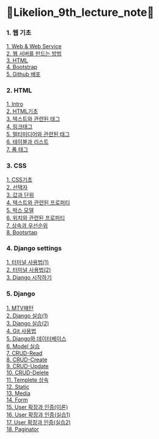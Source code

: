 # 🦁Likelion_9th_lecture_note🦁<br>

### 1. 웹 기초<br>
[1. Web & Web Service](https://github.com/KodaHye/Likelion_9th_LectureNote/blob/main/1.%20%EC%9B%B9%EA%B8%B0%EC%B4%88/1.%20Web%20%26%20Web%20Service.md)<br>
[2. 웹 서버를 만드는 방법](https://github.com/KodaHye/Likelion_9th_LectureNote/blob/main/1.%20%EC%9B%B9%EA%B8%B0%EC%B4%88/2.%20%E1%84%8B%E1%85%B0%E1%86%B8%20%E1%84%89%E1%85%A5%E1%84%87%E1%85%A5%E1%84%85%E1%85%B3%E1%86%AF%20%E1%84%86%E1%85%A1%E1%86%AB%E1%84%83%E1%85%B3%E1%84%82%E1%85%B3%E1%86%AB%20%E1%84%87%E1%85%A1%E1%86%BC%E1%84%87%E1%85%A5%E1%86%B8.md)<br>
[3. HTML](https://github.com/KodaHye/Likelion_9th_LectureNote/blob/main/1.%20%EC%9B%B9%EA%B8%B0%EC%B4%88/3.%20HTML.md)<br>
[4. Bootstrap](https://github.com/KodaHye/Likelion_9th_LectureNote/blob/main/1.%20%EC%9B%B9%EA%B8%B0%EC%B4%88/4.%20Bootstrap.md)<br>
[5. Github 배포](https://github.com/KodaHye/Likelion_9th_LectureNote/blob/main/1.%20%EC%9B%B9%EA%B8%B0%EC%B4%88/5.%20Github%20%E1%84%87%E1%85%A2%E1%84%91%E1%85%A9.md)<br>

### 2. HTML<br>
[1. Intro](https://github.com/KodaHye/Likelion_9th_LectureNote/blob/main/2.%20HTML/1.%20Intro.md)<br>
[2. HTML기초](https://github.com/KodaHye/Likelion_9th_LectureNote/blob/main/2.%20HTML/2.%20HTML%E1%84%80%E1%85%B5%E1%84%8E%E1%85%A9.md)<br>
[3. 텍스트와 관련된 태그](https://github.com/KodaHye/Likelion_9th_LectureNote/blob/main/2.%20HTML/3.%20%E1%84%90%E1%85%A6%E1%86%A8%E1%84%89%E1%85%B3%E1%84%90%E1%85%B3%E1%84%8B%E1%85%AA%20%E1%84%80%E1%85%AA%E1%86%AB%E1%84%85%E1%85%A7%E1%86%AB%E1%84%83%E1%85%AC%E1%86%AB%20%E1%84%90%E1%85%A2%E1%84%80%E1%85%B3.md)<br>
[4. 링크태그](https://github.com/KodaHye/Likelion_9th_LectureNote/blob/main/2.%20HTML/4.%20%E1%84%85%E1%85%B5%E1%86%BC%E1%84%8F%E1%85%B3%E1%84%90%E1%85%A2%E1%84%80%E1%85%B3.md)<br>
[5. 멀티미디어와 관련된 태그](https://github.com/KodaHye/Likelion_9th_LectureNote/blob/main/2.%20HTML/5.%20%E1%84%86%E1%85%A5%E1%86%AF%E1%84%90%E1%85%B5%E1%84%86%E1%85%B5%E1%84%90%E1%85%B5%E1%84%8B%E1%85%A5%E1%84%8B%E1%85%AA%20%E1%84%80%E1%85%AA%E1%86%AB%E1%84%85%E1%85%A7%E1%86%AB%E1%84%83%E1%85%AC%E1%86%AB%20%E1%84%90%E1%85%A2%E1%84%80%E1%85%B3.md)<br>
[6. 테이블과 리스트](https://github.com/KodaHye/Likelion_9th_LectureNote/blob/main/2.%20HTML/6.%20%E1%84%90%E1%85%A6%E1%84%8B%E1%85%B5%E1%84%87%E1%85%B3%E1%86%AF%E1%84%80%E1%85%AA%20%E1%84%85%E1%85%B5%E1%84%89%E1%85%B3%E1%84%90%E1%85%B3.md)<br>
[7. 폼 태그](https://github.com/KodaHye/Likelion_9th_LectureNote/blob/main/2.%20HTML/7.%20%E1%84%91%E1%85%A9%E1%86%B7%E1%84%90%E1%85%A2%E1%84%80%E1%85%B3.md)<br>

### 3. CSS<br>
[1. CSS기초](https://github.com/KodaHye/Likelion_9th_LectureNote/blob/main/3.%20CSS/1.%20CSS%E1%84%80%E1%85%B5%E1%84%8E%E1%85%A9.md)<br>
[2. 선택자](https://github.com/KodaHye/Likelion_9th_LectureNote/blob/main/3.%20CSS/2.%20%E1%84%89%E1%85%A5%E1%86%AB%E1%84%90%E1%85%A2%E1%86%A8%E1%84%8C%E1%85%A1.md)<br>
[3. 값과 단위](https://github.com/KodaHye/Likelion_9th_LectureNote/blob/main/3.%20CSS/3.%20%E1%84%80%E1%85%A1%E1%86%B9%E1%84%80%E1%85%AA%20%E1%84%83%E1%85%A1%E1%86%AB%E1%84%8B%E1%85%B1.md)<br>
[4. 텍스트와 관련된 프로퍼티](https://github.com/KodaHye/Likelion_9th_LectureNote/blob/main/3.%20CSS/4.%20%E1%84%90%E1%85%A6%E1%86%A8%E1%84%89%E1%85%B3%E1%84%90%E1%85%B3%E1%84%8B%E1%85%AA%20%E1%84%80%E1%85%AA%E1%86%AB%E1%84%85%E1%85%A7%E1%86%AB%E1%84%83%E1%85%AC%E1%86%AB%20%E1%84%91%E1%85%B3%E1%84%85%E1%85%A9%E1%84%91%E1%85%A5%E1%84%90%E1%85%B5.md)<br>
[5. 박스 모델](https://github.com/KodaHye/Likelion_9th_LectureNote/blob/main/3.%20CSS/5.%20%E1%84%87%E1%85%A1%E1%86%A8%E1%84%89%E1%85%B3%E1%84%86%E1%85%A9%E1%84%83%E1%85%A6%E1%86%AF.md)<br>
[6. 위치와 관련된 프로퍼티](https://github.com/KodaHye/Likelion_9th_LectureNote/blob/main/3.%20CSS/6.%20%E1%84%8B%E1%85%B1%E1%84%8E%E1%85%B5%E1%84%8B%E1%85%AA%20%E1%84%80%E1%85%AA%E1%86%AB%E1%84%85%E1%85%A7%E1%86%AB%E1%84%83%E1%85%AC%E1%86%AB%20%E1%84%91%E1%85%B3%E1%84%85%E1%85%A9%E1%84%91%E1%85%A5%E1%84%90%E1%85%B5.md)<br>
[7. 상속과 우선순위](https://github.com/KodaHye/Likelion_9th_LectureNote/blob/main/3.%20CSS/7.%20%E1%84%89%E1%85%A1%E1%86%BC%E1%84%89%E1%85%A9%E1%86%A8%E1%84%80%E1%85%AA%20%E1%84%8B%E1%85%AE%E1%84%89%E1%85%A5%E1%86%AB%E1%84%89%E1%85%AE%E1%86%AB%E1%84%8B%E1%85%B1.md)<br>
[8. Bootsrtap](https://github.com/KodaHye/Likelion_9th_LectureNote/blob/main/3.%20CSS/8.%20Bootstrap.md)<br>

### 4. Django settings<br>
[1. 터미널 사용법(1)](https://github.com/KodaHye/Likelion_9th_LectureNote/blob/main/4.%20Django%20settings/1.%20%ED%84%B0%EB%AF%B8%EB%84%90%EC%82%AC%EC%9A%A9%EB%B2%95(1).md)<br>
[2. 터미널 사용법(2)](https://github.com/KodaHye/Likelion_9th_LectureNote/blob/main/4.%20Django%20settings/2.%20%ED%84%B0%EB%AF%B8%EB%84%90%EC%82%AC%EC%9A%A9%EB%B2%95(2).md)<br>
[3. Django 시작하기](https://github.com/KodaHye/Likelion_9th_LectureNote/blob/main/4.%20Django%20settings/3.%20Django%EC%8B%9C%EC%9E%91%ED%95%98%EA%B8%B0.md)

### 5. Django<br>
[1. MTV패턴](https://github.com/KodaHye/Likelion_9th_LectureNote/blob/main/5.%20Django/1.%20MTV%ED%8C%A8%ED%84%B4.md)<br>
[2. Django 실습(1)](https://github.com/KodaHye/Likelion_9th_LectureNote/blob/main/5.%20Django/2.%20Django%20%EC%8B%A4%EC%8A%B5(1).md)<br>
[3. Django 실습(2)](https://github.com/KodaHye/Likelion_9th_LectureNote/blob/main/5.%20Django/3.%20Django%20%EC%8B%A4%EC%8A%B5(2).md)<br>
[4. Git 사용법](https://github.com/KodaHye/Likelion_9th_LectureNote/blob/main/5.%20Django/4.%20Git%20%EC%82%AC%EC%9A%A9%EB%B2%95.md)<br>
[5. Django와 데이터베이스](https://github.com/KodaHye/Likelion_9th_LectureNote/blob/main/5.%20Django/5.%20Django%EC%99%80%20%EB%8D%B0%EC%9D%B4%ED%84%B0%EB%B2%A0%EC%9D%B4%EC%8A%A4.md)<br>
[6. Model 실습](https://github.com/KodaHye/Likelion_9th_LectureNote/blob/main/5.%20Django/6.%20Model%20%EC%8B%A4%EC%8A%B5.md)<br>
[7. CRUD-Read](https://github.com/KodaHye/Likelion_9th_LectureNote/blob/main/5.%20Django/7.%20CRUD-Read.md)<br>
[8. CRUD-Create](https://github.com/KodaHye/Likelion_9th_LectureNote/blob/main/5.%20Django/8.%20CRUD-Create.md)<br>
[9. CRUD-Update](https://github.com/KodaHye/Likelion_9th_LectureNote/blob/main/5.%20Django/9.%20CRUD-Update.md)<br>
[10. CRUD-Delete](https://github.com/KodaHye/Likelion_9th_LectureNote/blob/main/5.%20Django/10.%20CRUD-Delete.md)<br>
[11. Templete 상속](https://github.com/KodaHye/Likelion_9th_LectureNote/blob/main/5.%20Django/11.%20Templete%20%EC%83%81%EC%86%8D.md)<br>
[12. Static](https://github.com/KodaHye/Likelion_9th_LectureNote/blob/main/5.%20Django/12.%20Static.md)<br>
[13. Media](https://github.com/KodaHye/Likelion_9th_LectureNote/blob/main/5.%20Django/13.%20Media.md)<br>
[14. Form](https://github.com/KodaHye/Likelion_9th_LectureNote/blob/main/5.%20Django/14.%20Form.md)<br>
[15. User 확장과 인증(이론)](https://github.com/KodaHye/Likelion_9th_LectureNote/blob/main/5.%20Django/15.%20User%20%ED%99%95%EC%9E%A5%EA%B3%BC%20%EC%9D%B8%EC%A6%9D(%EC%9D%B4%EB%A1%A0).md)<br>
[16. User 확장과 인증(실습1)](https://github.com/KodaHye/Likelion_9th_LectureNote/blob/main/5.%20Django/16.%20User%20%ED%99%95%EC%9E%A5%EA%B3%BC%20%EC%9D%B8%EC%A6%9D(%EC%8B%A4%EC%8A%B51).md)<br>
[17. User 확장과 인증(실습2)](https://github.com/KodaHye/Likelion_9th_LectureNote/blob/main/5.%20Django/17.%20User%20%ED%99%95%EC%9E%A5%EA%B3%BC%20%EC%9D%B8%EC%A6%9D(%EC%8B%A4%EC%8A%B52).md)<br>
[18. Paginator](https://github.com/KodaHye/Likelion_9th_LectureNote/blob/main/5.%20Django/18.%20Paginator.md)<br>